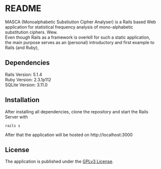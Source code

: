 # README

MASCA (Monoalphabetic Substiution Cipher Analyser)
is a Rails based Web application for statistical frequency analysis
of mono-alphabetic substitution ciphers. Wew. </br>
Even though Rails as a framework is overkill for such a static application,
the main purpose serves as an (personal) introductory and first example to Rails (and Ruby),

## Dependencies
Rails Version: 5.1.4 </br>
Ruby Version: 2.3.1p112 </br>
SQLite Version: 3.11.0

## Installation
After installing all dependencies, clone the repository and start the Rails Server with
```
rails s
``` 
After that the application will be hosted on http://localhost:3000

## License
The application is published under the [GPLv3 License](https://www.gnu.org/licenses/gpl-3.0.html).
